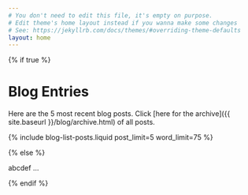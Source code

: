 ```yaml
---
# You don't need to edit this file, it's empty on purpose.
# Edit theme's home layout instead if you wanna make some changes
# See: https://jekyllrb.com/docs/themes/#overriding-theme-defaults
layout: home
---
```


{% if true %}

# Blog Entries

Here are the 5 most recent blog posts. Click [here for the archive]({{ site.baseurl }}/blog/archive.html) of all posts.

{% include blog-list-posts.liquid post_limit=5 word_limit=75 %}

{% else %}

abcdef ... 

{% endif %}
